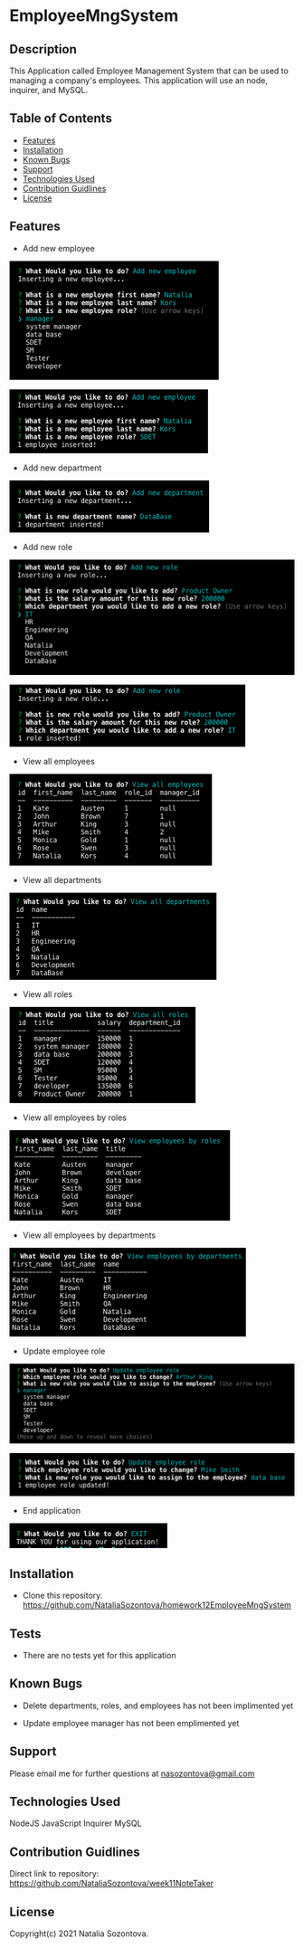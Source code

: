 # EmployeeMngSystem

## Description
This Application called Employee Management System that can be used to managing a company's employees. This application will use an node, inquirer, and MySQL.

## Table of Contents
* [Features](#features)
* [Installation](#installation)
* [Known Bugs](#known-bugs)
* [Support](#support)
* [Technologies Used](#technologies-used)
* [Contribution Guidlines](#contribution-guidlines)
* [License](#license)

## Features
* Add new employee

![Screenshot](images/addNewEmp_1.png)

![Screenshot](images/addNewEmp_2.png)

* Add new department

![Screenshot](images/addNewDep.png)

* Add new role

![Screenshot](images/addNewRole_1.png)

![Screenshot](images/addNewRole_2.png)

* View all employees

![Screenshot](images/viewEmpl.png)

* View all departments

![Screenshot](images/viewDep.png)

* View all roles

![Screenshot](/images/viewRoles.png)

* View all employees by roles

![Screenshot](images/viewEmpByRole.png)

* View all employees by departments

![Screenshot](images/viewEmpByDep.png)

* Update employee role

![Screenshot](images/updateRole_1.png)

![Screenshot](images/updateRole_2.png)

* End application

![Screenshot](images/exit.png)

## Installation 
* Clone this repository.
https://github.com/NataliaSozontova/homework12EmployeeMngSystem

## Tests

* There are no tests yet for this application

## Known Bugs
* Delete departments, roles, and employees
 has not been implimented yet

* Update employee manager has not been emplimented yet

## Support
Please email me for further questions at nasozontova@gmail.com

## Technologies Used
NodeJS
JavaScript
Inquirer
MySQL

## Contribution Guidlines
Direct link to repository: https://github.com/NataliaSozontova/week11NoteTaker

## License
Copyright(c) 2021 Natalia Sozontova.